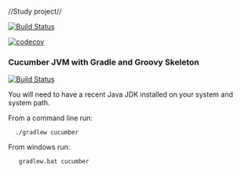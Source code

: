 
//Study project//

[![Build Status](https://travis-ci.org/cieszczykmoskala/kata-bank-cieszczyk-moskala.svg?branch=master)](https://travis-ci.org/cieszczykmoskala/kata-bank-cieszczyk-moskala)

[![codecov](https://codecov.io/gh/cieszczykmoskala/kata-bank-cieszczyk-moskala/branch/master/graph/badge.svg)](https://codecov.io/gh/cieszczykmoskala/kata-bank-cieszczyk-moskala)

<h3>Cucumber JVM with Gradle and Groovy Skeleton</h3>

[![Build Status](https://travis-ci.org/d-led/cucumber-groovy-gradle.svg?branch=master)](https://travis-ci.org/d-led/cucumber-groovy-gradle)

You will need to have a recent Java JDK installed on your system and system path.

From a command line run:
```
  ./gradlew cucumber
```
From windows run:
```
   gradlew.bat cucumber
```
